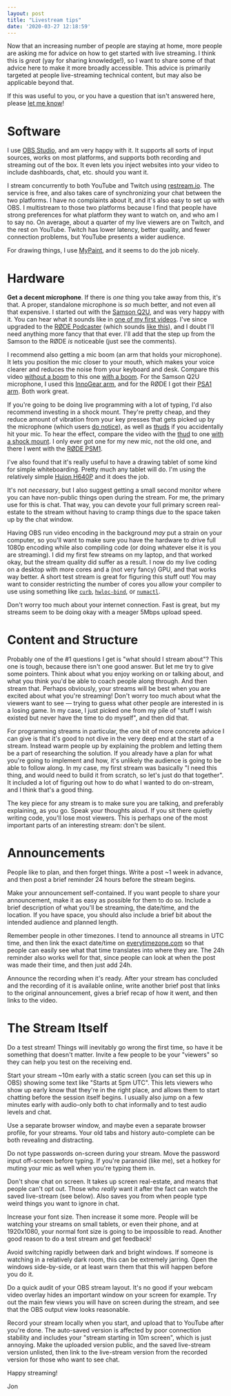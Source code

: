 ```yaml
---
layout: post
title: "Livestream tips"
date: '2020-03-27 12:18:59'
---
```


Now that an increasing number of people are staying at home, more people
are asking me for advice on how to get started with live streaming. I
think this is _great_ (yay for sharing knowledge!), so I want to share
some of that advice here to make it more broadly accessible. This advice
is primarily targeted at people live-streaming technical content, but
may also be applicable beyond that.

If this was useful to you, or you have a question that isn't answered
here, please [let me know](https://twitter.com/jonhoo)!

# Software

I use [OBS Studio](https://obsproject.com/), and am very happy with it.
It supports all sorts of input sources, works on most platforms, and
supports both recording and streaming out of the box. It even lets you
inject websites into your video to include dashboards, chat, etc. should
you want it.

I stream concurrently to both YouTube and Twitch using
[restream.io](https://restream.io/). The service is free, and also takes
care of synchronizing your chat between the two platforms. I have no
complaints about it, and it's also easy to set up with OBS. I
multistream to those two platforms because I find that people have
strong preferences for what platform they want to watch on, and who am I
to say no. On average, about a quarter of my live viewers are on Twitch,
and the rest on YouTube. Twitch has lower latency, better quality, and
fewer connection problems, but YouTube presents a wider audience.

For drawing things, I use [MyPaint], and it seems to do the job nicely.

  [MyPaint]: http://mypaint.org/

# Hardware

**Get a decent microphone**. If there is _one_ thing you take away from
this, it's that. A proper, standalone microphone is _so_ much better,
and not even all that expensive. I started out with the [Samson Q2U],
and was very happy with it. You can hear what it sounds like in [one of
my first videos]. I've since upgraded to the [RØDE Podcaster] (which
sounds [like this]), and I doubt I'll need anything more fancy that that
ever. I'll add that the step up from the Samson to the RØDE _is_
noticeable (just see the comments).

I recommend also getting a mic boom (an arm that holds your microphone). 
It lets you position the mic closer to your mouth, which makes your
voice clearer and reduces the noise from your keyboard and desk. Compare
this video [without a boom] to this one [with a boom]. For the Samson
Q2U microphone, I used this [InnoGear arm], and for the RØDE I got their
[PSA1 arm]. Both work great.

If you're going to be doing live programming with a lot of typing, I'd
also recommend investing in a shock mount. They're pretty cheap, and
they reduce amount of vibration from your key presses that gets picked
up by the microphone (which users [do notice]), as well as [thuds][thud]
if you accidentally hit your mic. To hear the effect, compare the video
with the [thud] to one [with a shock mount]. I only ever got one for my
new mic, not the old one, and there I went with the [RØDE PSM1].

I've also found that it's really useful to have a drawing tablet of some
kind for simple whiteboarding. Pretty much any tablet will do. I'm using
the relatively simple [Huion H640P] and it does the job.

It's not _necessary_, but I also suggest getting a small second monitor
where you can have non-public things open during the stream. For me, the
primary use for this is chat. That way, you can devote your full primary
screen real-estate to the stream without having to cramp things due to
the space taken up by the chat window.

Having OBS run video encoding in the background _may_ put a strain on
your computer, so you'll want to make sure you have the hardware to
drive full 1080p encoding while also compiling code (or doing whatever
else it is you are streaming). I did my first few streams on my laptop,
and that worked okay, but the stream quality did suffer as a result. I
now do my live coding on a desktop with more cores and a (not very
fancy) GPU, and that works way better. A short test stream is great for
figuring this stuff out! You may want to consider restricting the number
of cores you allow your compiler to use using something like [`curb`],
[`hwloc-bind`], or [`numactl`].

Don't worry too much about your internet connection. Fast is great, but
my streams seem to be doing okay with a meager 5Mbps upload speed.

  [Samson Q2U]: http://www.samsontech.com/samson/products/microphones/usb-microphones/q2u/
  [one of my first videos]: https://www.youtube.com/watch?v=Zdudg5TV9i4&list=PLqbS7AVVErFifv2Ek-bCRhrVyi_dQeqcY
  [RØDE Podcaster]: https://www.rode.com/microphones/podcaster
  [like this]: https://www.youtube.com/watch?v=DkMwYxfSYNQ
  [without a boom]: https://www.youtube.com/watch?v=jTpK-bNZiA4
  [with a boom]: https://www.youtube.com/watch?v=Qy1tQesXc7k
  [InnoGear arm]: https://www.innogear.com/products/microphone-stand-mic-windscreen-and-mic-pop-filter-set
  [PSA1 arm]: https://www.rode.com/accessories/psa1
  [do notice]: https://www.reddit.com/r/rust/comments/d4bxb8/the_why_what_and_how_of_pinning_in_rust_video/f0jy1mk/
  [thud]: https://www.youtube.com/watch?v=DkMwYxfSYNQ&t=8769s
  [with a shock mount]: https://www.youtube.com/watch?v=bJmlI4Ug-p0
  [RØDE PSM1]: https://www.rode.com/accessories/psm1
  [Huion H640P]: https://www.huion.com/pen_tablet/H640P.html
  [`curb`]: https://github.com/jonhoo/curb
  [`hwloc-bind`]: https://linux.die.net/man/1/hwloc-bind
  [`numactl`]: https://linux.die.net/man/8/numactl

# Content and Structure

Probably one of the #1 questions I get is "what should I stream about"?
This one is tough, because there isn't one good answer. But let me try
to give some pointers. Think about what you enjoy working on or talking
about, and what you think you'd be able to coach people along through.
And then stream that. Perhaps obviously, your streams will be best when
you are excited about what you're streaming! Don't worry too much about
what the viewers want to see — trying to guess what other people are
interested in is a losing game. In my case, I just picked one from my
pile of "stuff I wish existed but never have the time to do myself", and
then did that.

For programming streams in particular, the one bit of more concrete
advice I can give is that it's good to not dive in the very deep end at
the start of a stream. Instead warm people up by explaining the problem
and letting them be a part of researching the solution. If you already
have a plan for what you're going to implement and how, it's unlikely
the audience is going to be able to follow along. In my case, my first
stream was basically "I need this thing, and would need to build it from
scratch, so let's just do that together". It included a lot of figuring
out how to do what I wanted to do on-stream, and I think that's a good
thing.

The key piece for any stream is to make sure you are talking, and
preferably explaining, as you go. Speak your thoughts aloud. If you sit
there quietly writing code, you'll lose most viewers. This is perhaps
one of the most important parts of an interesting stream: don't be
silent.

# Announcements

People like to plan, and then forget things. Write a post ~1 week in
advance, and then post a brief reminder 24 hours before the stream
begins.

Make your announcement self-contained. If you want people to share your
announcement, make it as easy as possible for them to do so. Include a
brief description of what you'll be streaming, the date/time, and the
location. If you have space, you should also include a brief bit about
the intended audience and planned length.

Remember people in other timezones. I tend to announce all streams in
UTC time, and then link the exact date/time on
[everytimezone.com](https://everytimezone.com/) so that people can
easily see what that time translates into where they are. The 24h
reminder also works well for that, since people can look at when the
post was made their time, and then just add 24h.

Announce the recording when it's ready. After your stream has concluded
and the recording of it is available online, write another brief post
that links to the original announcement, gives a brief recap of how it
went, and then links to the video.

# The Stream Itself

Do a test stream! Things will inevitably go wrong the first time, so
have it be something that doesn't matter. Invite a few people to be your
"viewers" so they can help you test on the receiving end.

Start your stream ~10m early with a static screen (you can set this up
in OBS) showing some text like "Starts at 5pm UTC". This lets viewers
who show up early know that they're in the right place, and allows them
to start chatting before the session itself begins. I usually also jump
on a few minutes early with audio-only both to chat informally and to
test audio levels and chat.

Use a separate browser window, and maybe even a separate browser
profile, for your streams. Your old tabs and history auto-complete can
be both revealing and distracting.

Do not type passwords on-screen during your stream. Move the password
input off-screen before typing. If you're paranoid (like me), set a
hotkey for muting your mic as well when you're typing them in.

Don't show chat on screen. It takes up screen real-estate, and means
that people can't opt out. Those who _really_ want it after the fact can
watch the saved live-stream (see below). Also saves you from when people
type weird things you want to ignore in chat.

Increase your font size. Then increase it some more. People will be
watching your streams on small tablets, or even their phone, and at
1920x1080, your normal font size is going to be impossible to read.
Another good reason to do a test stream and get feedback!

Avoid switching rapidly between dark and bright windows. If someone is
watching in a relatively dark room, this can be extremely jarring. Open
the windows side-by-side, or at least warn them that this will happen
before you do it.

Do a quick audit of your OBS stream layout. It's no good if your webcam
video overlay hides an important window on your screen for example. Try
out the main few views you will have on screen during the stream, and
see that the OBS output view looks reasonable.

Record your stream locally when you start, and upload that to YouTube
after you're done. The auto-saved version is affected by poor connection
stability and includes your "stream starting in 10m screen", which is
just annoying. Make the uploaded version public, and the saved
live-stream version unlisted, then link to the live-stream version from
the recorded version for those who want to see chat.

Happy streaming!

Jon
